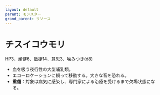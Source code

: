 ```yaml
---
layout: default
parent: モンスター
grand_parent: リソース
---
```


# チスイコウモリ

HP3、頑健6、敏捷14、意思3、噛みつき(d8)

- 血を吸う夜行性の大型哺乳類。
- エコーロケーションに頼って移動する。大きな音を恐れる。
- **重傷**：対象は病気に感染し、専門家による治療を受けるまで欠場状態になる。
